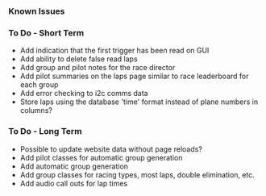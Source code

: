 ### Known Issues

### To Do - Short Term
* Add indication that the first trigger has been read on GUI
* Add ability to delete false read laps
* Add group and pilot notes for the race director
* Add pilot summaries on the laps page similar to race leaderboard for each group
* Add error checking to i2c comms data
* Store laps using the database 'time' format instead of plane numbers in columns?

### To Do - Long Term
* Possible to update website data without page reloads?
* Add pilot classes for automatic group generation
* Add automatic group generation
* Add group classes for racing types, most laps, double elimination, etc.
* Add audio call outs for lap times
